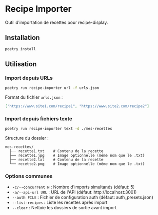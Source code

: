 # Recipe Importer

Outil d'importation de recettes pour recipe-display.

## Installation

```bash
poetry install
```

## Utilisation

### Import depuis URLs

```bash
poetry run recipe-importer url -f urls.json
```

Format du fichier `urls.json` :

```json
["https://www.site1.com/recipe1", "https://www.site2.com/recipe2"]
```

### Import depuis fichiers texte

```bash
poetry run recipe-importer text -d ./mes-recettes
```

Structure du dossier :

```
mes-recettes/
  ├── recette1.txt    # Contenu de la recette
  ├── recette1.jpg    # Image optionnelle (même nom que le .txt)
  ├── recette2.txt    # Contenu de la recette
  └── recette2.png    # Image optionnelle (même nom que le .txt)
```

### Options communes

- `-c/--concurrent N` : Nombre d'imports simultanés (défaut: 5)
- `-a/--api-url URL` : URL de l'API (défaut: http://localhost:3001)
- `--auth FILE` : Fichier de configuration auth (défaut: auth_presets.json)
- `--list-recipes` : Liste les recettes après import
- `--clear` : Nettoie les dossiers de sortie avant import
